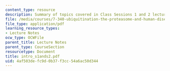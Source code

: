 ```yaml
---
content_type: resource
description: Summary of topics covered in Class Sessions 1 and 2 lectures.
file: /media/courses/7-340-ubiquitination-the-proteasome-and-human-disease-fall-2004/4af503defc9d0b37f3cc54a6ac50d344_intro_s1ands2.pdf
file_type: application/pdf
learning_resource_types:
- Lecture Notes
ocw_type: OCWFile
parent_title: Lecture Notes
parent_type: CourseSection
resourcetype: Document
title: intro_s1ands2.pdf
uid: 4af503de-fc9d-0b37-f3cc-54a6ac50d344
---
```

